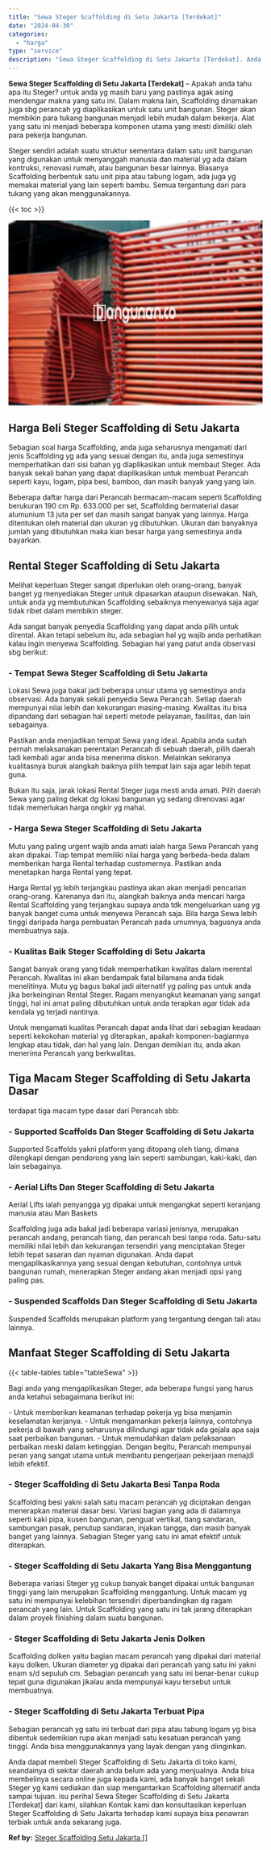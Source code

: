 ```yaml
---
title: "Sewa Steger Scaffolding di Setu Jakarta [Terdekat]"
date: "2024-04-30"
categories: 
  - "harga"
type: "service"
description: "Sewa Steger Scaffolding di Setu Jakarta [Terdekat]. Anda dapat membeli Steger Scaffolding di Setu Jakarta di toko kami, seandainya di sekitar daerah anda bel..."
---
```


**Sewa Steger Scaffolding di Setu Jakarta \[Terdekat\]** – Apakah anda tahu apa itu Steger? untuk anda yg masih baru yang pastinya agak asing mendengar makna yang satu ini. Dalam makna lain, Scaffolding dinamakan juga sbg perancah yg diaplikasikan untuk satu unit bangunan. Steger akan membikin para tukang bangunan menjadi lebih mudah dalam bekerja. Alat yang satu ini menjadi beberapa komponen utama yang mesti dimiliki oleh para pekerja bangunan.

Steger sendiri adalah suatu struktur sementara dalam satu unit bangunan yang digunakan untuk menyanggah manusia dan material yg ada dalam kontruksi, renovasi rumah, atau bangunan besar lainnya. Biasanya Scaffolding berbentuk satu unit pipa atau tabung logam, ada juga yg memakai material yang lain seperti bambu. Semua tergantung dari para tukang yang akan menggunakannya.

{{< toc >}}

![Sewa Steger Scaffolding di Setu Jakarta [Terdekat]](/images/sewa-scaffolding-steger-16.png)

## Harga Beli Steger Scaffolding di Setu Jakarta

Sebagian soal harga Scaffolding, anda juga seharusnya mengamati dari jenis Scaffolding yg ada yang sesuai dengan itu, anda juga semestinya memperhatikan dari sisi bahan yg diaplikasikan untuk membaut Steger. Ada banyak sekali bahan yang dapat diaplikasikan untuk membuat Perancah seperti kayu, logam, pipa besi, bamboo, dan masih banyak yang yang lain.

Beberapa daftar harga dari Perancah bermacam-macam seperti Scaffolding berukuran 190 cm Rp. 633.000 per set, Scaffolding bermaterial dasar alumunium 13 juta per set dan masih sangat banyak yang lainnya. Harga ditentukan oleh material dan ukuran yg dibutuhkan. Ukuran dan banyaknya jumlah yang dibutuhkan maka kian besar harga yang semestinya anda bayarkan.

## Rental Steger Scaffolding di Setu Jakarta

Melihat keperluan Steger sangat diperlukan oleh orang-orang, banyak banget yg menyediakan Steger untuk dipasarkan ataupun disewakan. Nah, untuk anda yg membutuhkan Scaffolding sebaiknya menyewanya saja agar tidak ribet dalam membikin steger.

Ada sangat banyak penyedia Scaffolding yang dapat anda pilih untuk dirental. Akan tetapi sebelum itu, ada sebagian hal yg wajib anda perhatikan kalau ingin menyewa Scaffolding. Sebagian hal yang patut anda observasi sbg berikut:

### \- Tempat Sewa Steger Scaffolding di Setu Jakarta

Lokasi Sewa juga bakal jadi beberapa unsur utama yg semestinya anda observasi. Ada banyak sekali penyedia Sewa Perancah. Setiap daerah mempunyai nilai lebih dan kekurangan masing-masing. Kwalitas itu bisa dipandang dari sebagian hal seperti metode pelayanan, fasilitas, dan lain sebagainya.

Pastikan anda menjadikan tempat Sewa yang ideal. Apabila anda sudah pernah melaksanakan perentalan Perancah di sebuah daerah, pilih daerah tadi kembali agar anda bisa menerima diskon. Melainkan sekiranya kualitasnya buruk alangkah baiknya pilih tempat lain saja agar lebih tepat guna.

Bukan itu saja, jarak lokasi Rental Steger juga mesti anda amati. Pilih daerah Sewa yang paling dekat dg lokasi bangunan yg sedang direnovasi agar tidak memerlukan harga ongkir yg mahal.

### \- Harga Sewa Steger Scaffolding di Setu Jakarta

Mutu yang paling urgent wajib anda amati ialah harga Sewa Perancah yang akan dipakai. Tiap tempat memiliki nilai harga yang berbeda-beda dalam memberikan harga Rental terhadap customernya. Pastikan anda menetapkan harga Rental yang tepat.

Harga Rental yg lebih terjangkau pastinya akan akan menjadi pencarian orang-orang. Karenanya dari itu, alangkah baiknya anda mencari harga Rental Scaffolding yang terjangkau supaya anda tdk mengeluarkan uang yg banyak banget cuma untuk menyewa Perancah saja. Bila harga Sewa lebih tinggi daripada harga pembuatan Perancah pada umumnya, bagusnya anda membuatnya saja.

### \- Kualitas Baik Steger Scaffolding di Setu Jakarta

Sangat banyak orang yang tidak memperhatikan kwalitas dalam merental Perancah. Kwalitas ini akan berdampak fatal bilamana anda tidak menelitinya. Mutu yg bagus bakal jadi alternatif yg paling pas untuk anda jika berkeinginan Rental Steger. Ragam menyangkut keamanan yang sangat tinggi, hal ini amat paling dibutuhkan untuk anda terapkan agar tidak ada kendala yg terjadi nantinya.

Untuk mengamati kualitas Perancah dapat anda lihat dari sebagian keadaan seperti kekokohan material yg diterapkan, apakah komponen-bagiannya lengkap atau tidak, dan hal yang lain. Dengan demikian itu, anda akan menerima Perancah yang berkwalitas.

## Tiga Macam Steger Scaffolding di Setu Jakarta Dasar

terdapat tiga macam type dasar dari Perancah sbb:

### \- Supported Scaffolds Dan Steger Scaffolding di Setu Jakarta

Supported Scaffolds yakni platform yang ditopang oleh tiang, dimana dilengkapi dengan pendorong yang lain seperti sambungan, kaki-kaki, dan lain sebagainya.

### \- Aerial Lifts Dan Steger Scaffolding di Setu Jakarta

Aerial Lifts ialah penyangga yg dipakai untuk mengangkat seperti keranjang manusia atau Man Baskets

Scaffolding juga ada bakal jadi beberapa variasi jenisnya, merupakan perancah andang, perancah tiang, dan perancah besi tanpa roda. Satu-satu memiliki nilai lebih dan kekurangan tersendiri yang menciptakan Steger lebih tepat sasaran dan nyaman digunakan. Anda dapat mengaplikasikannya yang sesuai dengan kebutuhan, contohnya untuk bangunan rumah, menerapkan Steger andang akan menjadi opsi yang paling pas.

### \- Suspended Scaffolds Dan Steger Scaffolding di Setu Jakarta

Suspended Scaffolds merupakan platform yang tergantung dengan tali atau lainnya.

## Manfaat Steger Scaffolding di Setu Jakarta

{{< table-tables table="tableSewa" >}}

Bagi anda yang mengaplikasikan Steger, ada beberapa fungsi yang harus anda ketahui sebagaimana berikut ini:

\- Untuk memberikan keamanan terhadap pekerja yg bisa menjamin keselamatan kerjanya. - Untuk mengamankan pekerja lainnya, contohnya pekerja di bawah yang seharusnya dilindungi agar tidak ada gejala apa saja saat perbaikan bangunan. - Untuk memudahkan dalam pelaksanaan perbaikan meski dalam ketinggian. Dengan begitu, Perancah mempunyai peran yang sangat utama untuk membantu pengerjaan pekerjaan menajdi lebih efektif.

### \- Steger Scaffolding di Setu Jakarta Besi Tanpa Roda

Scaffolding besi yakni salah satu macam perancah yg diciptakan dengan menerapkan material dasar besi. Variasi bagian yang ada di dalamnya seperti kaki pipa, kusen bangunan, penguat vertikal, tiang sandaran, sambungan pasak, penutup sandaran, injakan tangga, dan masih banyak banget yang lainnya. Sebagian Steger yang satu ini amat efektif untuk diterapkan.

### \- Steger Scaffolding di Setu Jakarta Yang Bisa Menggantung

Beberapa variasi Steger yg cukup banyak banget dipakai untuk bangunan tinggi yang lain merupakan Scaffolding menggantung. Untuk macam yg satu ini mempunyai kelebihan tersendiri diperbandingkan dg ragam perancah yang lain. Untuk Scaffolding yang satu ini tak jarang diterapkan dalam proyek finishing dalam suatu bangunan.

### \- Steger Scaffolding di Setu Jakarta Jenis Dolken

Scaffolding dolken yaitu bagian macam perancah yang dipakai dari material kayu dolken. Ukuran diameter yg dipakai dari perancah yang satu ini yakni enam s/d sepuluh cm. Sebagian perancah yang satu ini benar-benar cukup tepat guna digunakan jikalau anda mempunyai kayu tersebut untuk membuatnya.

### \- Steger Scaffolding di Setu Jakarta Terbuat Pipa

Sebagian perancah yg satu ini terbuat dari pipa atau tabung logam yg bisa dibentuk sedemikian rupa akan menjadi satu kesatuan perancah yang tinggi. Anda bisa menggunakannya yang layak dengan yang diinginkan.

Anda dapat membeli Steger Scaffolding di Setu Jakarta di toko kami, seandainya di sekitar daerah anda belum ada yang menjualnya. Anda bisa membelinya secara online juga kepada kami, ada banyak banget sekali Steger yg kami sediakan dan siap mengantarkan Scaffolding alternatif anda sampai tujuan. isu perihal Sewa Steger Scaffolding di Setu Jakarta \[Terdekat\] dari kami, silahkan Kontak kami dan konsultasikan keperluan Steger Scaffolding di Setu Jakarta terhadap kami supaya bisa penawran terbiak untuk anda sekarang juga.

**Ref by:** [Steger Scaffolding Setu Jakarta []](https://id.wikipedia.org/wiki/Steger)

